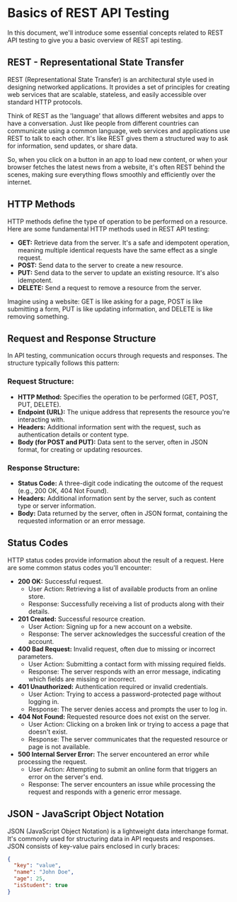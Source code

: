 # Basics of REST API Testing

In this document, we'll introduce some essential concepts related to REST API testing to give you a basic overview of REST api testing.  

## REST - Representational State Transfer

REST (Representational State Transfer) is an architectural style used in designing networked applications. It provides a set of principles for creating web services that are scalable, stateless, and easily accessible over standard HTTP protocols.

Think of REST as the 'language' that allows different websites and apps to have a conversation. Just like people from different countries can communicate using a common language, web services and applications use REST to talk to each other. It's like REST gives them a structured way to ask for information, send updates, or share data. 

So, when you click on a button in an app to load new content, or when your browser fetches the latest news from a website, it's often REST behind the scenes, making sure everything flows smoothly and efficiently over the internet.

## HTTP Methods

HTTP methods define the type of operation to be performed on a resource. Here are some fundamental HTTP methods used in REST API testing:

- **GET:** Retrieve data from the server. It's a safe and idempotent operation, meaning multiple identical requests have the same effect as a single request.
- **POST:** Send data to the server to create a new resource.
- **PUT:** Send data to the server to update an existing resource. It's also idempotent.
- **DELETE:** Send a request to remove a resource from the server.

Imagine using a website: GET is like asking for a page, POST is like submitting a form, PUT is like updating information, and DELETE is like removing something.

## Request and Response Structure

In API testing, communication occurs through requests and responses. The structure typically follows this pattern:

### Request Structure:

- **HTTP Method:** Specifies the operation to be performed (GET, POST, PUT, DELETE).
- **Endpoint (URL):** The unique address that represents the resource you're interacting with.
- **Headers:** Additional information sent with the request, such as authentication details or content type.
- **Body (for POST and PUT):** Data sent to the server, often in JSON format, for creating or updating resources.

### Response Structure:

- **Status Code:** A three-digit code indicating the outcome of the request (e.g., 200 OK, 404 Not Found).
- **Headers:** Additional information sent by the server, such as content type or server information.
- **Body:** Data returned by the server, often in JSON format, containing the requested information or an error message.

## Status Codes

HTTP status codes provide information about the result of a request. Here are some common status codes you'll encounter:

- **200 OK:** Successful request.
  - User Action: Retrieving a list of available products from an online store.
  - Response: Successfully receiving a list of products along with their details.
- **201 Created:** Successful resource creation.
  - User Action: Signing up for a new account on a website.
  - Response: The server acknowledges the successful creation of the account.
- **400 Bad Request:** Invalid request, often due to missing or incorrect parameters.
  - User Action: Submitting a contact form with missing required fields.
  - Response: The server responds with an error message, indicating which fields are missing or incorrect.
- **401 Unauthorized:** Authentication required or invalid credentials.
  - User Action: Trying to access a password-protected page without logging in.
  - Response: The server denies access and prompts the user to log in.
- **404 Not Found:** Requested resource does not exist on the server.
  - User Action: Clicking on a broken link or trying to access a page that doesn't exist.
  - Response: The server communicates that the requested resource or page is not available.
- **500 Internal Server Error:** The server encountered an error while processing the request.
  - User Action: Attempting to submit an online form that triggers an error on the server's end.
  - Response: The server encounters an issue while processing the request and responds with a generic error message.

## JSON - JavaScript Object Notation

JSON (JavaScript Object Notation) is a lightweight data interchange format. It's commonly used for structuring data in API requests and responses. JSON consists of key-value pairs enclosed in curly braces:

```json
{
  "key": "value",
  "name": "John Doe",
  "age": 25,
  "isStudent": true
}
